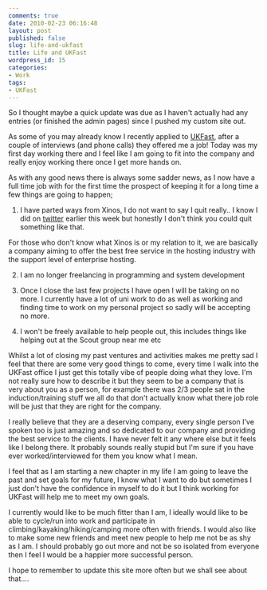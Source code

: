 ```yaml
---
comments: true
date: 2010-02-23 06:16:48
layout: post
published: false
slug: life-and-ukfast
title: Life and UKFast
wordpress_id: 15
categories:
- Work
tags:
- UKFast
---
```


So I thought maybe a quick update was due as I haven't actually had any entries (or finished the admin pages) since I pushed my custom site out.

As some of you may already know I recently applied to [UKFast](http://ukfast.net), after a couple of interviews (and phone calls) they offered me a job! Today was my first day working there and I feel like I am going to fit into the company and really enjoy working there once I get more hands on.

As with any good news there is always some sadder news, as I now have a full time job with for the first time the prospect of keeping it for a long time a few things are going to happen;

1) I have parted ways from Xinos, I do not want to say I quit really.. I know I did on [twitter](http://twitter.com/DamianZaremba) earlier this week but honestly I don't think you could quit something like that.

For those who don't know what Xinos is or my relation to it, we are basically a company aiming to offer the best free service in the hosting industry with the support level of enterprise hosting. 

2) I am no longer freelancing in programming and system development

3) Once I close the last few projects I have open I will be taking on no more. I currently have a lot of uni work to do as well as working and finding time to work on my personal project so sadly will be accepting no more.

4) I won't be freely available to help people out, this includes things like helping out at the Scout group near me etc

Whilst a lot of closing my past ventures and activities makes me pretty sad I feel that there are some very good things to come, every time I walk into the UKFast office I just get this totally vibe of people doing what they love. I'm not really sure how to describe it but they seem to be a company that is very about you as a person, for example there was 2/3 people sat in the induction/training stuff we all do that don't actually know what there job role will be just that they are right for the company.

I really believe that they are a deserving company, every single person I've spoken too is just amazing and so dedicated to our company and providing the best service to the clients. I have never felt it any where else but it feels like I belong there. It probably sounds really stupid but I'm sure if you have ever worked/interviewed for them you know what I mean.

I feel that as I am starting a new chapter in my life I am going to leave the past and set goals for my future, I know what I want to do but sometimes I just don't have the confidence in myself to do it but I think working for UKFast will help me to meet my own goals.

I currently would like to be much fitter than I am, I ideally would like to be able to cycle/run into work and participate in climbing/kayaking/hiking/camping more often with friends. I would also like to make some new friends and meet new people to help me not be as shy as I am. I should probably go out more and not be so isolated from everyone then I feel I would be a happier more successful person.

I hope to remember to update this site more often but we shall see about that....
